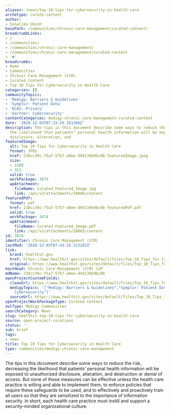 ```yaml
---
aliases: /news/top-10-tips-for-cybersecurity-in-health-care
archetype: curate-content
author:
- Sonalika Ghosh
basePath: /communities/chronic-care-management/curated-content/
breadcrumbLinks:
- /
- /communities/
- /communities/chronic-care-management/
- /communities/chronic-care-management/curated-content
- '#'
breadcrumbs:
- Home
- Communities
- Chronic Care Management (CCM)
- Curated Content
- Top 10 Tips for Cybersecurity in Health Care
categories: []
communityTopics:
- 'Medigy: Barriers & Guidelines'
- 'Symplur: Patient Data'
- 'KLAS: Privacy'
- 'Gartner: Cybersecurity'
contentCategories: medigy-chronic-care-management-curated-content
date: '2020-12-03T07:33:35.351366Z'
description: The tips in this document describe some ways to reduce the risk, decreasing
  the likelihood that patients’ personal health information will be exposed to unauthorized
  disclosure, alteration, and
featuredImage:
  alt: Top 10 Tips for Cybersecurity in Health Care
  format: JPEG
  href: 238cc39c-75a7-5757-a0ee-d9d139e9bc0b-featuredImage.jpeg
  size:
  - 1280
  - 351
  valid: true
  workPackage: 3874
  wpAttachment:
    fileName: Curated_Featured_Image.jpg
    link: /api/v3/attachments/10066/content
featuredPdf:
  format: pdf
  href: 238cc39c-75a7-5757-a0ee-d9d139e9bc0b-featuredPdf.pdf
  valid: true
  workPackage: 3874
  wpAttachment:
    fileName: Curated_Featured_Image.pdf
    link: /api/v3/attachments/10065/content
id: 3874
identifier: Chronic Care Management (CCM)
lastMod: '2020-12-03T07:43:35.312202Z'
link:
  brand: healthit.gov
  href: https://www.healthit.gov/sites/default/files/Top_10_Tips_for_Cybersecurity.pdf
  original: https://www.healthit.gov/sites/default/files/Top_10_Tips_for_Cybersecurity.pdf
mastHead: Chronic Care Management (CCM) CoP
mdName: 238cc39c-75a7-5757-a0ee-d9d139e9bc0b
openProjectCustomFields:
  cleanUrl: https://www.healthit.gov/sites/default/files/Top_10_Tips_for_Cybersecurity.pdf
  medigyTopics: '["Medigy: Barriers & Guidelines","Symplur: Patient Data","KLAS: Privacy","Gartner:
    Cybersecurity"]'
  sourceUrl: https://www.healthit.gov/sites/default/files/Top_10_Tips_for_Cybersecurity.pdf
openProjectWorkPackageType: Curated Content
owlType: Medigy Communities
searchCategory: News
slug: healthit-top-10-tips-for-cybersecurity-in-health-care
source: open-project-curations
status: ''
sub: brief
tags:
- news
title: Top 10 Tips for Cybersecurity in Health Care
type: communities/medigy-chronic-care-management
---
```


<p>The tips in this document describe some ways to reduce the risk, decreasing the likelihood that patients’ personal health information will be exposed to unauthorized disclosure, alteration, and destruction or denial of access. But none of these measures can be effective unless the health care practice is willing and able to implement them, to enforce policies that require these safeguards to be used, and to effectively and proactively train all users so that they are sensitized to the importance of information security. In short, each health care practice must instill and support a security-minded organizational culture.</p>